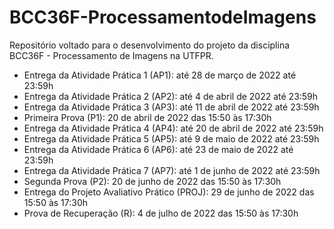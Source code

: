 # BCC36F-ProcessamentodeImagens
Repositório voltado para o desenvolvimento do projeto da disciplina BCC36F - Processamento de Imagens na UTFPR.

- Entrega da Atividade Prática 1 (AP1): até 28 de março de 2022 até 23:59h
- Entrega da Atividade Prática 2 (AP2): até 4 de abril de 2022 até 23:59h
- Entrega da Atividade Prática 3 (AP3): até 11 de abril de 2022 até 23:59h
- Primeira Prova (P1): 20 de abril de 2022 das 15:50 às 17:30h
- Entrega da Atividade Prática 4 (AP4): até 20 de abril de 2022 até 23:59h
- Entrega da Atividade Prática 5 (AP5): até 9 de maio de 2022 até 23:59h
- Entrega da Atividade Prática 6 (AP6): até 23 de maio de 2022 até 23:59h
- Entrega da Atividade Prática 7 (AP7): até 1 de junho de 2022 até 23:59h
- Segunda Prova (P2): 20 de junho de 2022 das 15:50 às 17:30h
- Entrega do Projeto Avaliativo Prático (PROJ): 29 de junho de 2022 das 15:50 às 17:30h
- Prova de Recuperação (R): 4 de julho de 2022 das 15:50 às 17:30h

